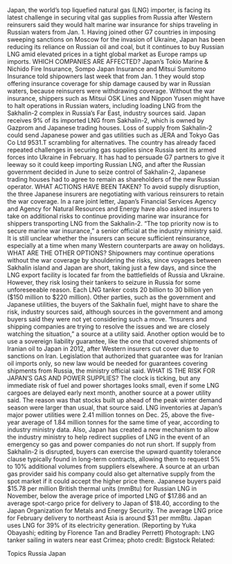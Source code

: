Japan, the world’s top liquefied natural gas (LNG) importer, is facing its latest challenge in securing vital gas supplies from Russia after Western reinsurers said they would halt marine war insurance for ships traveling in Russian waters from Jan. 1.
Having joined other G7 countries in imposing sweeping sanctions on Moscow for the invasion of Ukraine, Japan has been reducing its reliance on Russian oil and coal, but it continues to buy Russian LNG amid elevated prices in a tight global market as Europe ramps up imports.
WHICH COMPANIES ARE AFFECTED?
Japan’s Tokio Marine & Nichido Fire Insurance, Sompo Japan Insurance and Mitsui Sumitomo Insurance told shipowners last week that from Jan. 1 they would stop offering insurance coverage for ship damage caused by war in Russian waters, because reinsurers were withdrawing coverage.
Without the war insurance, shippers such as Mitsui OSK Lines and Nippon Yusen might have to halt operations in Russian waters, including loading LNG from the Sakhalin-2 complex in Russia’s Far East, industry sources said. Japan receives 9% of its imported LNG from Sakhalin-2, which is owned by Gazprom and Japanese trading houses.
Loss of supply from Sakhalin-2 could send Japanese power and gas utilities such as JERA and Tokyo Gas Co Ltd 9531.T scrambling for alternatives.
The country has already faced repeated challenges in securing gas supplies since Russia sent its armed forces into Ukraine in February. It has had to persuade G7 partners to give it leeway so it could keep importing Russian LNG, and after the Russian government decided in June to seize control of Sakhalin-2, Japanese trading houses had to agree to remain as shareholders of the new Russian operator.
WHAT ACTIONS HAVE BEEN TAKEN?
To avoid supply disruption, the three Japanese insurers are negotiating with various reinsurers to retain the war coverage.
In a rare joint letter, Japan’s Financial Services Agency and Agency for Natural Resources and Energy have also asked insurers to take on additional risks to continue providing marine war insurance for shippers transporting LNG from the Sakhalin-2.
“The top priority now is to secure marine war insurance,” a senior official at the industry ministry said.
It is still unclear whether the insurers can secure sufficient reinsurance, especially at a time when many Western counterparts are away on holidays.
WHAT ARE THE OTHER OPTIONS?
Shipowners may continue operations without the war coverage by shouldering the risks, since voyages between Sakhalin island and Japan are short, taking just a few days, and since the LNG export facility is located far from the battlefields of Russia and Ukraine.
However, they risk losing their tankers to seizure in Russia for some unforeseeable reason. Each LNG tanker costs 20 billion to 30 billion yen ($150 million to $220 million).
Other parties, such as the government and Japanese utilities, the buyers of the Sakhalin fuel, might have to share the risk, industry sources said, although sources in the government and among buyers said they were not yet considering such a move.
“Insurers and shipping companies are trying to resolve the issues and we are closely watching the situation,” a source at a utility said.
Another option would be to use a sovereign liability guarantee, like the one that covered shipments of Iranian oil to Japan in 2012, after Western insurers cut cover due to sanctions on Iran.
Legislation that authorized that guarantee was for Iranian oil imports only, so new law would be needed for guarantees covering shipments from Russia, the ministry official said.
WHAT IS THE RISK FOR JAPAN’S GAS AND POWER SUPPLIES?
The clock is ticking, but any immediate risk of fuel and power shortages looks small, even if some LNG cargoes are delayed early next month, another source at a power utility said. The reason was that stocks built up ahead of the peak winter demand season were larger than usual, that source said.
LNG inventories at Japan’s major power utilities were 2.41 million tonnes on Dec. 25, above the five-year average of 1.84 million tonnes for the same time of year, according to industry ministry data.
Also, Japan has created a new mechanism to allow the industry ministry to help redirect supplies of LNG in the event of an emergency so gas and power companies do not run short.
If supply from Sakhalin-2 is disrupted, buyers can exercise the upward quantity tolerance clause typically found in long-term contracts, allowing them to request 5% to 10% additional volumes from suppliers elsewhere.
A source at an urban gas provider said his company could also get alternative supply from the spot market if it could accept the higher price there.
Japanese buyers paid $15.78 per million British thermal units (mmBtu) for Russian LNG in November, below the average price of imported LNG of $17.86 and an average spot-cargo price for delivery to Japan of $18.40, according to the Japan Organization for Metals and Energy Security.
The average LNG price for February delivery to northeast Asia is around $31 per mmBtu.
Japan uses LNG for 39% of its electricity generation.
(Reporting by Yuka Obayashi; editing by Florence Tan and Bradley Perrett)
Photograph: LNG tanker sailing in waters near east Crimea; photo credit: Bigstock
Related:

Topics
Russia
Japan
